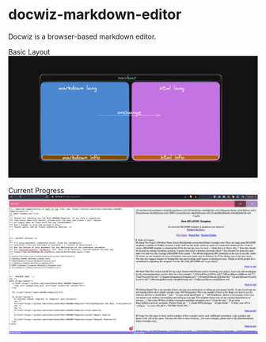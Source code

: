 # docwiz-markdown-editor
Docwiz is a browser-based markdown editor.

Basic Layout
![The plan](the-plan.png "The plan")

Current Progress
![The plan](current-progress.png "The progress")